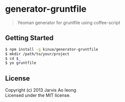 # generator-gruntfile

> Yeoman generator for gruntfile using coffee-script

## Getting Started

```sh
$ npm install -g kinua/generator-gruntfile
$ mkdir /path/to/your/project
$ cd $_
$ yo gruntfile
```

## License

Copyright (c) 2013 Jarvis Ao Ieong  
Licensed under the MIT license.
